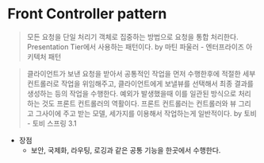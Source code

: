 # Front Controller pattern 
> 모든 요청을 단일 처리기 객체로 집중하는 방법으로 요청을 통합 처리한다. Presentation Tier에서 사용하는 패턴이다.  by 마틴 파울러 - 엔터프라이즈 아키텍처 패턴

> 클라이언트가 보낸 요청을 받아서 공통적인 작업을 먼저 수행한후에 적절한 세부 컨트롤러로 작업을 위임해주고, 클라이언트에게 보낼뷰를 선택해서 최종 결과를 생성하는 등의 작업을 수행한다. 예외가 발생했을때 이를 일관된 방식으로 처리하는 것도 프론트 컨트롤러의 역활이다.
프론트 컨트롤러는 컨트롤러와 뷰 그리고 그사이에 주고 받는 모델, 세가지를 이용해서 작업하는게 일반적이다. by 토비 - 토비 스프링 3.1

- 장점
    - 보안, 국제화, 라우팅, 로깅과 같은 공통 기능을 한곳에서 수행한다.
 